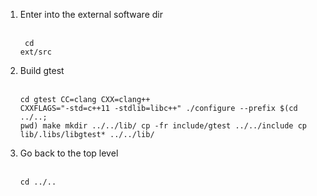 
1. Enter into the external software dir
<br/><br/><pre><code>
cd ext/src
</code></pre>

2. Build gtest
<br/><br/><pre><code>cd gtest
CC=clang CXX=clang++  CXXFLAGS="-std=c++11 -stdlib=libc++" ./configure --prefix $(cd ../..; pwd)
make
mkdir ../../lib/
cp -fr include/gtest ../../include
cp lib/.libs/libgtest* ../../lib/
</code></pre>

3. Go back to the top level
<br/><br/><pre><code>cd ../..
</code></pre>
